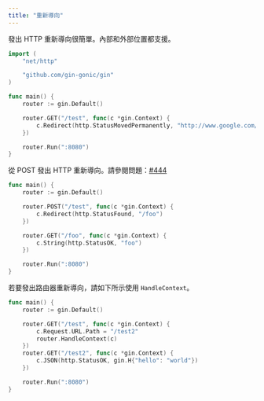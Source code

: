 ```yaml
---
title: "重新導向"
---
```


發出 HTTP 重新導向很簡單。內部和外部位置都支援。

```go
import (
	"net/http"

	"github.com/gin-gonic/gin"
)

func main() {
	router := gin.Default()

	router.GET("/test", func(c *gin.Context) {
		c.Redirect(http.StatusMovedPermanently, "http://www.google.com/")
	})

	router.Run(":8080")
}
```

從 POST 發出 HTTP 重新導向。請參閱問題：[#444](https://github.com/gin-gonic/gin/issues/444)

```go
func main() {
	router := gin.Default()

	router.POST("/test", func(c *gin.Context) {
		c.Redirect(http.StatusFound, "/foo")
	})

	router.GET("/foo", func(c *gin.Context) {
		c.String(http.StatusOK, "foo")
	})

	router.Run(":8080")
}
```

若要發出路由器重新導向，請如下所示使用 `HandleContext`。

``` go
func main() {
	router := gin.Default()

	router.GET("/test", func(c *gin.Context) {
		c.Request.URL.Path = "/test2"
		router.HandleContext(c)
	})
	router.GET("/test2", func(c *gin.Context) {
		c.JSON(http.StatusOK, gin.H{"hello": "world"})
	})

	router.Run(":8080")
}
```
